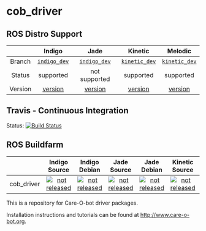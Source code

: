 cob_driver
===========

## ROS Distro Support

|         | Indigo | Jade | Kinetic | Melodic |
|:-------:|:------:|:----:|:-------:|:-------:|
| Branch  | [`indigo_dev`](https://github.com/ipa320/cob_driver/tree/indigo_dev) | [`indigo_dev`](https://github.com/ipa320/cob_driver/tree/indigo_dev) | [`kinetic_dev`](https://github.com/ipa320/cob_driver/tree/kinetic_dev) | [`kinetic_dev`](https://github.com/ipa320/cob_driver/tree/kinetic_dev) |
| Status  |  supported | not supported | supported | supported |
| Version | [version](http://repositories.ros.org/status_page/ros_indigo_default.html?q=cob_driver) | [version](http://repositories.ros.org/status_page/ros_jade_default.html?q=cob_driver) | [version](http://repositories.ros.org/status_page/ros_kinetic_default.html?q=cob_driver) |[version](http://repositories.ros.org/status_page/ros_melodic_default.html?q=cob_driver) |

## Travis - Continuous Integration

Status: [![Build Status](https://travis-ci.org/ipa320/cob_driver.svg?branch=kinetic_dev)](https://travis-ci.org/ipa320/cob_driver)

## ROS Buildfarm

|         | Indigo Source | Indigo Debian | Jade Source | Jade Debian | Kinetic Source | Kinetic Debian | Melodic Source | Melodic Debian |
|:-------:|:-------------:|:-------------:|:-----------:|:-----------:|:--------------:|:--------------:|:--------------:|:--------------:|
| cob_driver | [![not released](http://build.ros.org/buildStatus/icon?job=Isrc_uT__cob_driver__ubuntu_trusty__source)](http://build.ros.org/view/Isrc_uT/job/Isrc_uT__cob_driver__ubuntu_trusty__source/) | [![not released](http://build.ros.org/buildStatus/icon?job=Ibin_uT64__cob_driver__ubuntu_trusty_amd64__binary)](http://build.ros.org/view/Ibin_uT64/job/Ibin_uT64__cob_driver__ubuntu_trusty_amd64__binary/) | [![not released](http://build.ros.org/buildStatus/icon?job=Jsrc_uT__cob_driver__ubuntu_trusty__source)](http://build.ros.org/view/Jsrc_uT/job/Jsrc_uT__cob_driver__ubuntu_trusty__source/) | [![not released](http://build.ros.org/buildStatus/icon?job=Jbin_uT64__cob_driver__ubuntu_trusty_amd64__binary)](http://build.ros.org/view/Jbin_uT64/job/Jbin_uT64__cob_driver__ubuntu_trusty_amd64__binary/) | [![not released](http://build.ros.org/buildStatus/icon?job=Ksrc_uX__cob_driver__ubuntu_xenial__source)](http://build.ros.org/view/Ksrc_uX/job/Ksrc_uX__cob_driver__ubuntu_xenial__source/) | [![not released](http://build.ros.org/buildStatus/icon?job=Kbin_uX64__cob_driver__ubuntu_xenial_amd64__binary)](http://build.ros.org/view/Kbin_uX64/job/Kbin_uX64__cob_driver__ubuntu_xenial_amd64__binary/) | [![not released](http://build.ros.org/buildStatus/icon?job=Msrc_uB__cob_driver__ubuntu_bionic__source)](http://build.ros.org/view/Msrc_uB/job/Msrc_uB__cob_driver__ubuntu_bionic__source/) | [![not released](http://build.ros.org/buildStatus/icon?job=Mbin_uB64__cob_driver__ubuntu_bionic_amd64__binary)](http://build.ros.org/view/Mbin_uB64/job/Mbin_uB64__cob_driver__ubuntu_bionic_amd64__binary/) |


This is a repository for Care-O-bot driver packages.

Installation instructions and tutorials can be found at http://www.care-o-bot.org.
